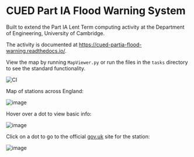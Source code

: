 # CUED Part IA Flood Warning System

Built to extend the Part IA Lent Term computing activity at the Department of
Engineering, University of Cambridge.

The activity is documented at https://cued-partia-flood-warning.readthedocs.io/.

View the map by running `MapViewer.py` or run the files in the `tasks` directory to see the standard functionality.

![CI](https://github.com/lorcan2440/Flood-Warning-System/actions/workflows/main.yml/badge.svg)

Map of stations across England:

![image](https://user-images.githubusercontent.com/72615977/131227267-7c14cf48-8f9c-413f-8c3d-8b599b79ca19.png)

Hover over a dot to view basic info:

![image](https://user-images.githubusercontent.com/72615977/132128831-922c51d7-3f87-400f-ad07-5310ff156d34.png)

Click on a dot to go to the official [gov.uk](https://check-for-flooding.service.gov.uk/) site for the station:

![image](https://user-images.githubusercontent.com/72615977/132128882-a61aa746-bdf4-44dc-884d-14a836fbb2ed.png)
